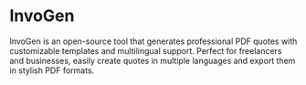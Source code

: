 # InvoGen
InvoGen is an open-source tool that generates professional PDF quotes with customizable templates and multilingual support. Perfect for freelancers and businesses, easily create quotes in multiple languages and export them in stylish PDF formats.

